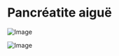 # Pancréatite aiguë

![Image](.//media/gastro/Scan_0005.jpg)

![Image](.//media/gastro/Scan_0005_verso.jpg)
